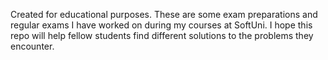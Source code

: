 Created for educational purposes. These are some exam preparations and regular exams I have worked on during my courses at SoftUni. I hope this repo will help fellow students find different solutions to the problems they encounter.
